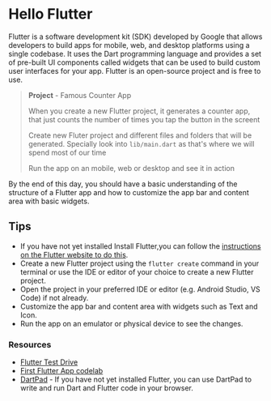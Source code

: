 # Hello Flutter

Flutter is a software development kit (SDK) developed by Google that allows developers to build apps for mobile, web, and desktop platforms using a single codebase. It uses the Dart programming language and provides a set of pre-built UI components called widgets that can be used to build custom user interfaces for your app. Flutter is an open-source project and is free to use.

> **Project** - Famous Counter App
>
> When you create a new Flutter project, it generates a counter app, that just counts the number of times you tap the button in the screent
>
> Create new Fluter project and different files and folders that will be generated. Specially look into `lib/main.dart` as that's where we will spend most of our time
>
> Run the app on an mobile, web or desktop and see it in action
> 

By the end of this day, you should have a basic understanding of the structure of a Flutter app and how to customize the app bar and content area with basic widgets.

## Tips

 - If you have not yet installed Install Flutter,you can follow the [instructions on the Flutter website to do this](https://flutter.dev/docs/get-started/install).
- Create a new Flutter project using the `flutter create` command in your terminal or use the IDE or editor of your choice to create a new Flutter project.
- Open the project in your preferred IDE or editor (e.g. Android Studio, VS Code) if not already.
- Customize the app bar and content area with widgets such as Text and Icon.
- Run the app on an emulator or physical device to see the changes.

### Resources

- [Flutter Test Drive](https://docs.flutter.dev/get-started/test-drive)
- [First Flutter App codelab](https://codelabs.developers.google.com/codelabs/flutter-codelab-first#0)
- [DartPad](https://dartpad.dev/) - If you have not yet installed Flutter, you can use DartPad to write and run Dart and Flutter code in your browser.
